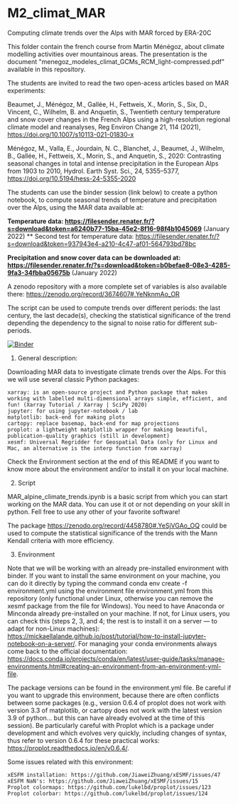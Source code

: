 # M2_climat_MAR
Computing climate trends over the Alps with MAR forced by ERA-20C

This folder contain the french course from Martin Ménégoz, about climate modelling activities over mountainous areas. The presentation is the document "menegoz_modeles_climat_GCMs_RCM_light-compressed.pdf" available in this repository.

The students are invited to read the two open-acess articles based on MAR experiments:

Beaumet, J., Ménégoz, M., Gallée, H., Fettweis, X., Morin, S., Six, D., Vincent, C., Wilhelm, B. and Anquetin, S., Twentieth century temperature and snow cover changes in the French Alps using a high-resolution regional climate model and reanalyses, Reg Environ Change 21, 114 (2021), https://doi.org/10.1007/s10113-021-01830-x

Ménégoz, M., Valla, E., Jourdain, N. C., Blanchet, J., Beaumet, J., Wilhelm, B., Gallée, H., Fettweis, X., Morin, S., and Anquetin, S., 2020: Contrasting seasonal changes in total and intense precipitation in the European Alps from 1903 to 2010, Hydrol. Earth Syst. Sci., 24, 5355–5377, https://doi.org/10.5194/hess-24-5355-2020

The students can use the binder session (link below) to create a python notebook, to compute seasonal trends of temperature and precipitation over the Alps, using the MAR data available at:

**Temperature data: https://filesender.renater.fr/?s=download&token=a6240b77-15ba-45e2-8f16-98f4b1045069** (January 2022)
** Second test for temperature data: https://filesender.renater.fr/?s=download&token=937943e4-a210-4c47-af01-564793bd78bc

**Precipitation and snow cover data can be downloaded at: https://filesender.renater.fr/?s=download&token=b0befae8-08e3-4285-9fa3-34fbba05675b** (January 2022)

A zenodo repository with a more complete set of variables is also available there: https://zenodo.org/record/3674607#.YeNknmAo_OR

The script can be used to compute trends over different periods: the last century, the last decade(s), checking the statistical significance of the trend depending the dependency to the signal to noise ratio for different sub-periods.

[![Binder](https://mybinder.org/badge_logo.svg)](https://mybinder.org/v2/gh/mmenegoz/M2_climat_MAR/HEAD)

1. General description:

Downloading MAR data to investigate climate trends over the Alps.
For this we will use several classic Python packages:

    xarray: is an open-source project and Python package that makes working with labelled multi-dimensional arrays simple, efficient, and fun! (Xarray Tutorial / Xarray | SciPy 2020)
    jupyter: for using jupyter-notebook / lab
    matplotlib: back-end for making plots
    cartopy: replace basemap, back-end for map projections
    proplot: a lightweight matplotlib wrapper for making beautiful, publication-quality graphics (still in development)
    xesmf: Universal Regridder for Geospatial Data (only for Linux and Mac, an alternative is the interp function from xarray)

Check the Environment section at the end of this README if you want to know more about the environment and/or to install it on your local machine.

2. Script

MAR_alpine_climate_trends.ipynb is a basic script from which you can start working on the MAR data. You can use it ot or not depending on your skill in python. Fell free to use any other of your favorite software!

The package https://zenodo.org/record/4458780#.YeSjVGAo_OQ could be used to compute the statistical significance of the trends with the Mann Kendall criteria with more efficiency.

3. Environment

Note that we will be working with an already pre-installed environment with binder. If you want to install the same environment on your machine, you can do it directly by typing the command conda env create -f environment.yml using the environment file environment.yml from this repository (only functional under Linux, otherwise you can remove the xesmf package from the file for Windows). You need to have Anaconda or Minconda already pre-installed on your machine. If not, for Linux users, you can check this (steps 2, 3, and 4; the rest is to install it on a server — to adapt for non-Linux machines): https://mickaellalande.github.io/post/tutorial/how-to-install-jupyter-notebook-on-a-server/. For managing your conda environments always come back to the official documentation: https://docs.conda.io/projects/conda/en/latest/user-guide/tasks/manage-environments.html#creating-an-environment-from-an-environment-yml-file.

The package versions can be found in the environment.yml file. Be careful if you want to upgrade this environment, because there are often conflicts between some packages (e.g., version 0.6.4 of proplot does not work with version 3.3 of matplotlib, or cartopy does not work with the latest version 3.9 of python... but this can have already evolved at the time of this session). Be particularly careful with Proplot which is a package under development and which evolves very quickly, including changes of syntax, thus refer to version 0.6.4 for these practical works: https://proplot.readthedocs.io/en/v0.6.4/.

Some issues related with this environment:

    xESFM installation: https://github.com/JiaweiZhuang/xESMF/issues/47
    xESFM NaN's: https://github.com/JiaweiZhuang/xESMF/issues/15
    Proplot colormaps: https://github.com/lukelbd/proplot/issues/123
    Proplot colorbar: https://github.com/lukelbd/proplot/issues/124
